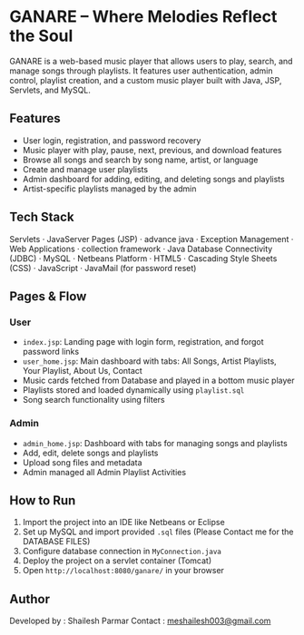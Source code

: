 # GANARE – Where Melodies Reflect the Soul

GANARE is a web-based music player that allows users to play, search, and manage songs through playlists. It features user authentication, admin control, playlist creation, and a custom music player built with Java, JSP, Servlets, and MySQL.

## Features

- User login, registration, and password recovery
- Music player with play, pause, next, previous, and download features
- Browse all songs and search by song name, artist, or language
- Create and manage user playlists
- Admin dashboard for adding, editing, and deleting songs and playlists
- Artist-specific playlists managed by the admin

## Tech Stack

Servlets · JavaServer Pages (JSP) · advance java · Exception Management · Web Applications · collection framework · Java Database Connectivity (JDBC) · MySQL · Netbeans Platform · HTML5 · Cascading Style Sheets (CSS) · JavaScript  ·  JavaMail (for password reset) 

## Pages & Flow

### User

- `index.jsp`: Landing page with login form, registration, and forgot password links
- `user_home.jsp`: Main dashboard with tabs: All Songs, Artist Playlists, Your Playlist, About Us, Contact
- Music cards fetched from Database and played in a bottom music player
- Playlists stored and loaded dynamically using `playlist.sql`
- Song search functionality using filters

### Admin

- `admin_home.jsp`: Dashboard with tabs for managing songs and playlists
- Add, edit, delete songs and playlists
- Upload song files and metadata
- Admin managed all Admin Playlist Activities

## How to Run

1. Import the project into an IDE like Netbeans or Eclipse 
2. Set up MySQL and import provided `.sql` files (Please Contact me for the DATABASE FILES)
3. Configure database connection in `MyConnection.java`
4. Deploy the project on a servlet container (Tomcat)
5. Open `http://localhost:8080/ganare/` in your browser

## Author

Developed by :  Shailesh Parmar
Contact : meshailesh003@gmail.com

